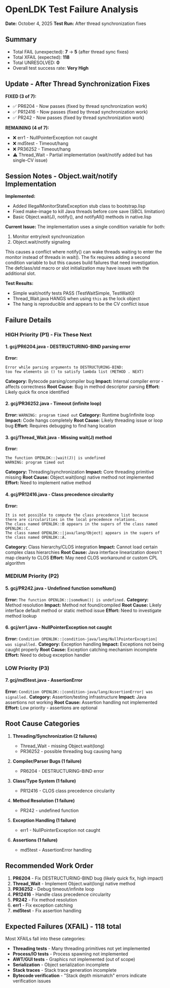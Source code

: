 # OpenLDK Test Failure Analysis

**Date:** October 4, 2025
**Test Run:** After thread synchronization fixes

## Summary
- Total FAIL (unexpected): **7** → **5** (after thread sync fixes)
- Total XFAIL (expected): **118**
- Total UNRESOLVED: **0**
- Overall test success rate: **Very High**

## Update - After Thread Synchronization Fixes
**FIXED (3 of 7):**
- ✅ PR6204 - Now passes (fixed by thread synchronization work)
- ✅ PR12416 - Now passes (fixed by thread synchronization work)
- ✅ PR242 - Now passes (fixed by thread synchronization work)

**REMAINING (4 of 7):**
- ❌ err1 - NullPointerException not caught
- ❌ md5test - Timeout/hang
- ❌ PR36252 - Timeout/hang
- ⚠️  Thread_Wait - Partial implementation (wait/notify added but has single-CV issue)

## Session Notes - Object.wait/notify Implementation

**Implemented:**
- Added IllegalMonitorStateException stub class to bootstrap.lisp
- Fixed make-image to kill Java threads before core save (SBCL limitation)
- Basic Object.wait(J), notify(), and notifyAll() methods in native.lisp

**Current Issue:**
The implementation uses a single condition variable for both:
1. Monitor entry/exit synchronization
2. Object.wait/notify signaling

This causes a conflict where notify() can wake threads waiting to enter the
monitor instead of threads in wait(). The fix requires adding a second
condition variable to <java-monitor> but this causes build failures that
need investigation. The defclass/std macro or slot initialization may have
issues with the additional slot.

**Test Results:**
- Simple wait/notify tests PASS (TestWaitSimple, TestWait0)
- Thread_Wait.java HANGS when using `this` as the lock object
- The hang is reproducible and appears to be the CV conflict issue

## Failure Details

### HIGH Priority (P1) - Fix These Next

#### 1. **gcj/PR6204.java** - DESTRUCTURING-BIND parsing error
**Error:**
```
Error while parsing arguments to DESTRUCTURING-BIND:
too few elements in () to satisfy lambda list (METHOD . NEXT)
```
**Category:** Bytecode parsing/compiler bug
**Impact:** Internal compiler error - affects correctness
**Root Cause:** Bug in method descriptor parsing
**Effort:** Likely quick fix once identified

#### 2. **gcj/PR36252.java** - Timeout (infinite loop)
**Error:** `WARNING: program timed out`
**Category:** Runtime bug/infinite loop
**Impact:** Code hangs completely
**Root Cause:** Likely threading issue or loop bug
**Effort:** Requires debugging to find hang location

#### 3. **gcj/Thread_Wait.java** - Missing wait(J) method
**Error:**
```
The function OPENLDK::|wait(J)| is undefined
WARNING: program timed out
```
**Category:** Threading/synchronization
**Impact:** Core threading primitive missing
**Root Cause:** Object.wait(long) native method not implemented
**Effort:** Need to implement native method

#### 4. **gcj/PR12416.java** - Class precedence circularity
**Error:**
```
It is not possible to compute the class precedence list because
there are circularities in the local precedence relations.
The class named OPENLDK::B appears in the supers of the class named OPENLDK::C.
The class named OPENLDK::|java/lang/Object| appears in the supers of the class named OPENLDK::A.
```
**Category:** Class hierarchy/CLOS integration
**Impact:** Cannot load certain complex class hierarchies
**Root Cause:** Java interface linearization doesn't map cleanly to CLOS
**Effort:** May need CLOS workaround or custom CPL algorithm

### MEDIUM Priority (P2)

#### 5. **gcj/PR242.java** - Undefined function someNum()
**Error:** `The function OPENLDK::|someNum()| is undefined.`
**Category:** Method resolution
**Impact:** Method not found/compiled
**Root Cause:** Likely interface default method or static method issue
**Effort:** Need to investigate method lookup

#### 6. **gcj/err1.java** - NullPointerException not caught
**Error:** `Condition OPENLDK::|condition-java/lang/NullPointerException| was signalled.`
**Category:** Exception handling
**Impact:** Exceptions not being caught properly
**Root Cause:** Exception catching mechanism incomplete
**Effort:** Need to debug exception handler

### LOW Priority (P3)

#### 7. **gcj/md5test.java** - AssertionError
**Error:** `Condition OPENLDK::|condition-java/lang/AssertionError| was signalled.`
**Category:** Assertion/testing infrastructure
**Impact:** Java assertions not working
**Root Cause:** Assertion handling not implemented
**Effort:** Low priority - assertions are optional

## Root Cause Categories

1. **Threading/Synchronization (2 failures)**
   - Thread_Wait - missing Object.wait(long)
   - PR36252 - possible threading bug causing hang

2. **Compiler/Parser Bugs (1 failure)**
   - PR6204 - DESTRUCTURING-BIND error

3. **Class/Type System (1 failure)**
   - PR12416 - CLOS class precedence circularity

4. **Method Resolution (1 failure)**
   - PR242 - undefined function

5. **Exception Handling (1 failure)**
   - err1 - NullPointerException not caught

6. **Assertions (1 failure)**
   - md5test - AssertionError handling

## Recommended Work Order

1. **PR6204** - Fix DESTRUCTURING-BIND bug (likely quick fix, high impact)
2. **Thread_Wait** - Implement Object.wait(long) native method
3. **PR36252** - Debug timeout/infinite loop
4. **PR12416** - Handle class precedence circularity
5. **PR242** - Fix method resolution
6. **err1** - Fix exception catching
7. **md5test** - Fix assertion handling

## Expected Failures (XFAIL) - 118 total

Most XFAILs fall into these categories:
- **Threading tests** - Many threading primitives not yet implemented
- **Process/IO tests** - Process spawning not implemented
- **AWT/GUI tests** - Graphics not implemented (out of scope)
- **Serialization** - Object serialization incomplete
- **Stack traces** - Stack trace generation incomplete
- **Bytecode verification** - "Stack depth mismatch" errors indicate verification issues

